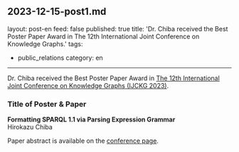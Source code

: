2023-12-15-post1.md
---
layout: post-en
feed: false
published: true
title: 'Dr. Chiba received the Best Poster Paper Award in The 12th International Joint Conference on Knowledge Graphs.'
tags:
- public_relations
category: en
---
Dr. Chiba received the Best Poster Paper Award  in [The 12th International Joint Conference on Knowledge Graphs (IJCKG 2023)](https://ijckg2023.knowledge-graph.jp/index.html).

### Title of Poster & Paper
**Formatting SPARQL 1.1 via Parsing Expression Grammar** <br/>
Hirokazu Chiba

Paper abstract is available on the [conference page](https://ijckg2023.knowledge-graph.jp/pages/proc/IJCKG_2023_paper_63.pdf).
